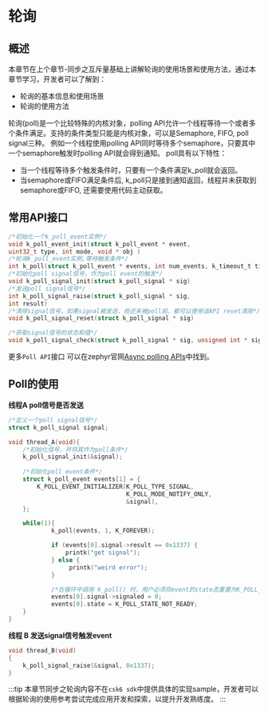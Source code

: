 # 轮询
## 概述
本章节在上个章节-同步之互斥量基础上讲解轮询的使用场景和使用方法，通过本章节学习，开发者可以了解到：
- 轮询的基本信息和使用场景
- 轮询的使用方法

轮询(poll)是一个比较特殊的内核对象，polling API允许一个线程等待一个或者多个条件满足。支持的条件类型只能是内核对象，可以是Semaphore, FIFO, poll signal三种。
例如一个线程使用polling API同时等待多个semaphore，只要其中一个semaphore触发时polling API就会得到通知。
poll具有以下特性：
- 当一个线程等待多个触发条件时，只要有一个条件满足k_poll就会返回。
- 当semaphore或FIFO满足条件后, k_poll只是接到通知返回，线程并未获取到semaphore或FIFO, 还需要使用代码主动获取。

## 常用API接口
```c
/*初始化一个k_poll_event实例*/
void k_poll_event_init(struct k_poll_event * event,
uint32_t type, int mode, void * obj )	
/*轮询k_poll_event实例,等待触发条件*/
int k_poll(struct k_poll_event * events, int num_events, k_timeout_t timeout)	
/*初始化poll signal信号，作为poll event的触发*/
void k_poll_signal_init(struct k_poll_signal * sig)	
/*发送poll signal信号*/
int k_poll_signal_raise(struct k_poll_signal * sig,
int result)	
/*清除signal信号，如果signal被发送，但还未被poll前，都可以使用该API reset清除*/
void k_poll_signal_reset(struct k_poll_signal * sig)

/*获取signal信号的状态和值*/
void k_poll_signal_check(struct k_poll_signal * sig, unsigned int * signaled, int * result)	

```
更多`Poll API`接口 可以在zephyr官网[Async polling APIs](https://docs.zephyrproject.org/latest/doxygen/html/group__poll__apis.html)中找到。

## Poll的使用  
**线程A poll信号是否发送**    
```c
/*定义一个poll signal信号*/
struct k_poll_signal signal;

void thread_A(void){
    /*初始化信号，并将其作为poll条件*/
    k_poll_signal_init(&signal);
    
    /*初始化poll event条件*/
    struct k_poll_event events[1] = {
        K_POLL_EVENT_INITIALIZER(K_POLL_TYPE_SIGNAL,
                                 K_POLL_MODE_NOTIFY_ONLY,
                                 &signal),
    };

    while(1){
            k_poll(events, 1, K_FOREVER);

            if (events[0].signal->result == 0x1337) {
                printk("get signal");
            } else {
                 printk("weird error");
            }

            /*在循环中调用 k_poll() 时，用户必须将event的state态重置为K_POLL_STATE_NOT_READY*/
            events[0].signal->signaled = 0;
            events[0].state = K_POLL_STATE_NOT_READY;
    }
}
```

**线程 B 发送signal信号触发event**
```c
void thread_B(void)
{
    k_poll_signal_raise(&signal, 0x1337);
}
```
:::tip 
本章节同步之轮询内容不在`csk6 sdk`中提供具体的实现sample，开发者可以根据轮询的使用参考尝试完成应用开发和探索，以提升开发熟练度。
::: 